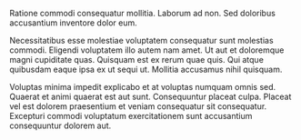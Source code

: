 Ratione commodi consequatur mollitia. Laborum ad non. Sed doloribus accusantium inventore dolor eum.
 Necessitatibus esse molestiae voluptatem consequatur sunt molestias commodi. Eligendi voluptatem illo autem nam amet. Ut aut et doloremque magni cupiditate quas. Quisquam est ex rerum quae quis. Qui atque quibusdam eaque ipsa ex ut sequi ut. Mollitia accusamus nihil quisquam.
 Voluptas minima impedit explicabo et at voluptas numquam omnis sed. Quaerat et animi quaerat est aut sunt. Consequuntur placeat culpa. Placeat vel est dolorem praesentium et veniam consequatur sit consequatur. Excepturi commodi voluptatum exercitationem sunt accusantium consequuntur dolorem aut.